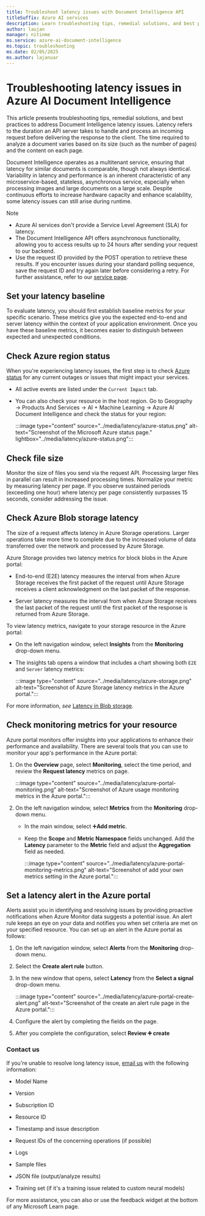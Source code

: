 ```yaml
---
title: Troubleshoot latency issues with Document Intelligence API
titleSuffix: Azure AI services
description: Learn troubleshooting tips, remedial solutions, and best practices for addressing Document Intelligence latency issues.
author: laujan
manager: nitinme
ms.service: azure-ai-document-intelligence
ms.topic: troubleshooting
ms.date: 02/05/2025
ms.author: lajanuar
---
```


# Troubleshooting latency issues in Azure AI Document Intelligence

This article presents troubleshooting tips, remedial solutions, and best practices to address Document Intelligence latency issues. Latency refers to the duration an API server takes to handle and process an incoming request before delivering the response to the client. The time required to analyze a document varies based on its size (such as the number of pages) and the content on each page. 

Document Intelligence operates as a multitenant service, ensuring that latency for similar documents is comparable, though not always identical. Variability in latency and performance is an inherent characteristic of any microservice-based, stateless, asynchronous service, especially when processing images and large documents on a large scale. Despite continuous efforts to increase hardware capacity and enhance scalability, some latency issues can still arise during runtime.

> [!NOTE]
>
> * Azure AI services don't provide a Service Level Agreement (SLA) for latency.
> * The Document Intelligence API offers asynchronous functionality, allowing you to access results up to 24 hours after sending your request to our backend. 
> * Use the request ID provided by the POST operation to retrieve these results. If you encounter issues during your standard polling sequence, save the request ID and try again later before considering a retry. For further assistance, refer to our [service page](../service-limits.md#detailed-description-quota-adjustment-and-best-practices).

## Set your latency baseline

To evaluate latency, you should first establish baseline metrics for your specific scenario. These metrics give you the expected end-to-end and server latency within the context of your application environment. Once you have these baseline metrics, it becomes easier to distinguish between expected and unexpected conditions.

## Check Azure region status

When you're experiencing latency issues, the first step is to check [Azure status](https://azure.status.microsoft/status) for any current outages or issues that might impact your services.

* All active events are listed under the `Current Impact` tab.

* You can also check your resource in the host region. Go to Geography → Products And Services → AI + Machine Learning → Azure AI Document Intelligence and check the status for your region:

   :::image type="content" source="../media/latency/azure-status.png" alt-text="Screenshot of the Microsoft Azure status page." lightbox="../media/latency/azure-status.png":::

## Check file size

Monitor the size of files you send via the request API. Processing larger files in parallel can result in increased processing times. Normalize your metric by measuring latency per page. If you observe sustained periods (exceeding one hour) where latency per page consistently surpasses 15 seconds, consider addressing the issue.

## Check Azure Blob storage latency

The size of a request affects latency in Azure Storage operations. Larger operations take more time to complete due to the increased volume of data transferred over the network and processed by Azure Storage.

Azure Storage provides two latency metrics for block blobs in the Azure portal:

   * End-to-end (E2E) latency measures the interval from when Azure Storage receives the first packet of the request until Azure Storage receives a client acknowledgment on the last packet of the response.

   * Server latency measures the interval from when Azure Storage receives the last packet of the request until the first packet of the response is returned from Azure Storage.

To view latency metrics, navigate to your storage resource in the Azure portal:

* On the left navigation window, select **Insights** from the **Monitoring** drop-down menu.

* The insights tab opens a window that includes a chart showing both `E2E` and `Server` latency metrics:

   :::image type="content" source="../media/latency/azure-storage.png" alt-text="Screenshot of Azure Storage latency metrics in the Azure portal.":::


For more information, *see* [Latency in Blob storage](/azure/storage/blobs/storage-blobs-latency).


## Check monitoring metrics for your resource

Azure portal monitors offer insights into your applications to enhance their performance and availability. There are several tools that you can use to monitor your app's performance in the Azure portal:

1.  On the **Overview** page, select **Monitoring**, select the time period, and review the **Request latency** metrics on page.

    :::image type="content" source="../media/latency/azure-portal-monitoring.png" alt-text="Screenshot of Azure usage monitoring metrics in the Azure portal.":::

1. On the left navigation window, select **Metrics** from the **Monitoring** drop-down menu.

   * In the main window, select ➕**Add metric**.

   * Keep the **Scope** and **Metric Namespace** fields unchanged. Add the **Latency** parameter to the **Metric** field and adjust the **Aggregation** field as needed.

      :::image type="content" source="../media/latency/azure-portal-monitoring-metrics.png" alt-text="Screenshot of add your own metrics setting in the Azure portal.":::

## Set a latency alert in the Azure portal

Alerts assist you in identifying and resolving issues by providing proactive notifications when Azure Monitor data suggests a potential issue. An alert rule keeps an eye on your data and notifies you when set criteria are met on your specified resource. You can set up an alert in the Azure portal as follows:

1. On the left navigation window, select **Alerts** from the **Monitoring** drop-down menu.

1. Select the **Create alert rule** button.

1. In the new window that opens, select **Latency** from the **Select a signal** drop-down menu.

   :::image type="content" source="../media/latency/azure-portal-create-alert.png" alt-text="Screenshot of the create an alert rule page in the Azure portal.":::

1. Configure the alert by completing the fields on the page.

1. After you complete the configuration, select **Review ➕ create**


 ### Contact us

If you're unable to resolve long latency issue, [email us](mailto:formrecog_contact@microsoft.com) with the following information:

* Model Name

* Version

* Subscription ID

* Resource ID

* Timestamp and issue description

* Request IDs of the concerning operations (if possible)

* Logs

* Sample files

* JSON file (output/analyze results)

* Training set (if it's a training issue related to custom neural models)


For more assistance, you can also or use the feedback widget at the bottom of any Microsoft Learn page.
